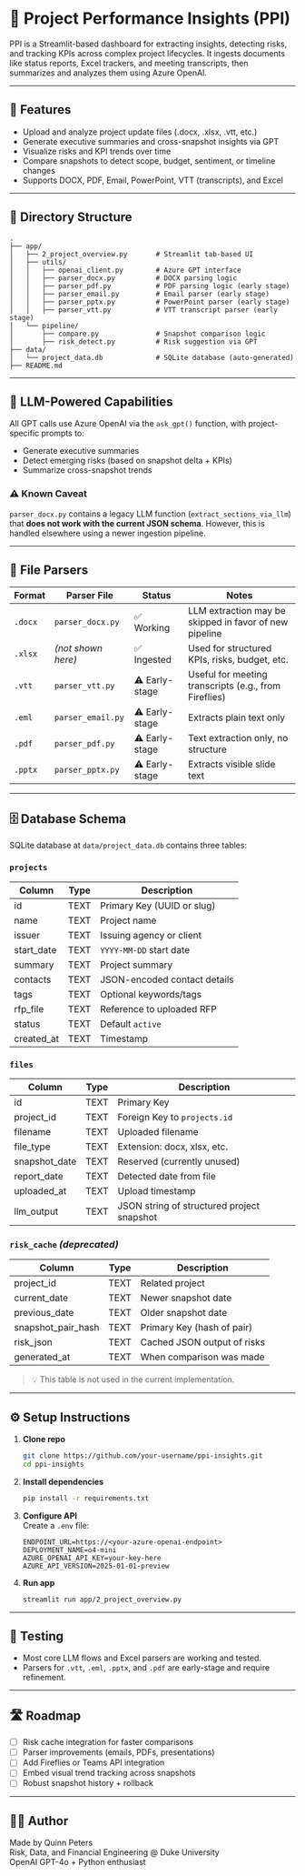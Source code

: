 # 🧠 Project Performance Insights (PPI)

PPI is a Streamlit-based dashboard for extracting insights, detecting risks, and tracking KPIs across complex project lifecycles. It ingests documents like status reports, Excel trackers, and meeting transcripts, then summarizes and analyzes them using Azure OpenAI.

---

## 🚀 Features

- Upload and analyze project update files (.docx, .xlsx, .vtt, etc.)
- Generate executive summaries and cross-snapshot insights via GPT
- Visualize risks and KPI trends over time
- Compare snapshots to detect scope, budget, sentiment, or timeline changes
- Supports DOCX, PDF, Email, PowerPoint, VTT (transcripts), and Excel

---

## 📁 Directory Structure

```
.
├── app/
│   ├── 2_project_overview.py       # Streamlit tab-based UI
│   ├── utils/
│   │   ├── openai_client.py        # Azure GPT interface
│   │   ├── parser_docx.py          # DOCX parsing logic
│   │   ├── parser_pdf.py           # PDF parsing logic (early stage)
│   │   ├── parser_email.py         # Email parser (early stage)
│   │   ├── parser_pptx.py          # PowerPoint parser (early stage)
│   │   ├── parser_vtt.py           # VTT transcript parser (early stage)
│   └── pipeline/
│       ├── compare.py              # Snapshot comparison logic
│       ├── risk_detect.py          # Risk suggestion via GPT
├── data/
│   └── project_data.db             # SQLite database (auto-generated)
├── README.md
```

---

## 🧠 LLM-Powered Capabilities

All GPT calls use Azure OpenAI via the `ask_gpt()` function, with project-specific prompts to:

- Generate executive summaries
- Detect emerging risks (based on snapshot delta + KPIs)
- Summarize cross-snapshot trends

### ⚠️ Known Caveat
`parser_docx.py` contains a legacy LLM function (`extract_sections_via_llm`) that **does not work with the current JSON schema**. However, this is handled elsewhere using a newer ingestion pipeline.

---

## 📄 File Parsers

| Format   | Parser File          | Status         | Notes |
|----------|----------------------|----------------|-------|
| `.docx`  | `parser_docx.py`     | ✅ Working      | LLM extraction may be skipped in favor of new pipeline |
| `.xlsx`  | *(not shown here)*   | ✅ Ingested     | Used for structured KPIs, risks, budget, etc. |
| `.vtt`   | `parser_vtt.py`      | ⚠️ Early-stage | Useful for meeting transcripts (e.g., from Fireflies) |
| `.eml`   | `parser_email.py`    | ⚠️ Early-stage | Extracts plain text only |
| `.pdf`   | `parser_pdf.py`      | ⚠️ Early-stage | Text extraction only, no structure |
| `.pptx`  | `parser_pptx.py`     | ⚠️ Early-stage | Extracts visible slide text |

---

## 🗄️ Database Schema

SQLite database at `data/project_data.db` contains three tables:

### `projects`

| Column       | Type   | Description                      |
|--------------|--------|----------------------------------|
| id           | TEXT   | Primary Key (UUID or slug)       |
| name         | TEXT   | Project name                     |
| issuer       | TEXT   | Issuing agency or client         |
| start_date   | TEXT   | `YYYY-MM-DD` start date          |
| summary      | TEXT   | Project summary                  |
| contacts     | TEXT   | JSON-encoded contact details     |
| tags         | TEXT   | Optional keywords/tags           |
| rfp_file     | TEXT   | Reference to uploaded RFP        |
| status       | TEXT   | Default `active`                 |
| created_at   | TEXT   | Timestamp                        |

### `files`

| Column        | Type   | Description                                |
|---------------|--------|--------------------------------------------|
| id            | TEXT   | Primary Key                                |
| project_id    | TEXT   | Foreign Key to `projects.id`               |
| filename      | TEXT   | Uploaded filename                          |
| file_type     | TEXT   | Extension: docx, xlsx, etc.                |
| snapshot_date | TEXT   | Reserved (currently unused)                |
| report_date   | TEXT   | Detected date from file                    |
| uploaded_at   | TEXT   | Upload timestamp                           |
| llm_output    | TEXT   | JSON string of structured project snapshot |

### `risk_cache` *(deprecated)*

| Column              | Type   | Description                          |
|---------------------|--------|--------------------------------------|
| project_id          | TEXT   | Related project                      |
| current_date        | TEXT   | Newer snapshot date                  |
| previous_date       | TEXT   | Older snapshot date                  |
| snapshot_pair_hash  | TEXT   | Primary Key (hash of pair)           |
| risk_json           | TEXT   | Cached JSON output of risks          |
| generated_at        | TEXT   | When comparison was made             |

> 💡 This table is not used in the current implementation.

---

## ⚙️ Setup Instructions

1. **Clone repo**  
   ```bash
   git clone https://github.com/your-username/ppi-insights.git
   cd ppi-insights
   ```

2. **Install dependencies**  
   ```bash
   pip install -r requirements.txt
   ```

3. **Configure API**  
   Create a `.env` file:
   ```env
   ENDPOINT_URL=https://<your-azure-openai-endpoint>
   DEPLOYMENT_NAME=o4-mini
   AZURE_OPENAI_API_KEY=your-key-here
   AZURE_API_VERSION=2025-01-01-preview
   ```

4. **Run app**  
   ```bash
   streamlit run app/2_project_overview.py
   ```

---

## 🧪 Testing

- Most core LLM flows and Excel parsers are working and tested.
- Parsers for `.vtt`, `.eml`, `.pptx`, and `.pdf` are early-stage and require refinement.

---

## 🛣️ Roadmap

- [ ] Risk cache integration for faster comparisons
- [ ] Parser improvements (emails, PDFs, presentations)
- [ ] Add Fireflies or Teams API integration
- [ ] Embed visual trend tracking across snapshots
- [ ] Robust snapshot history + rollback

---

## 🧑‍💻 Author

Made by Quinn Peters  
Risk, Data, and Financial Engineering @ Duke University  
OpenAI GPT-4o + Python enthusiast